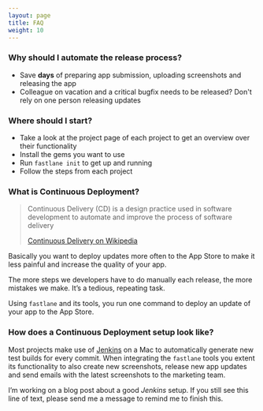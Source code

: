 ```yaml
---
layout: page
title: FAQ
weight: 10
---
```


### Why should I automate the release process?
- Save **days** of preparing app submission, uploading screenshots and releasing the app
- Colleague on vacation and a critical bugfix needs to be released? Don't rely on one person releasing updates

### Where should I start?
- Take a look at the project page of each project to get an overview over their functionality
- Install the gems you want to use
- Run ```fastlane init``` to get up and running
- Follow the steps from each project

### What is Continuous Deployment?
> Continuous Delivery (CD) is a design practice used in software development to automate and improve the process of software delivery
> 
> [Continuous Delivery on Wikipedia](https://en.wikipedia.org/wiki/Continuous_delivery)

Basically you want to deploy updates more often to the App Store to make it less painful and increase the quality of your app.

The more steps we developers have to do manually each release, the more mistakes we make. It’s a tedious, repeating task.

Using ```fastlane``` and its tools, you run one command to deploy an update of your app to the App Store.

### How does a Continuous Deployment setup look like?
Most projects make use of [Jenkins](http://jenkins-ci.org/) on a Mac to automatically generate new test builds for every commit. 
When integrating the ```fastlane``` tools you extent its functionality to also create new screenshots, release new app updates and send emails with the latest screenshots to the marketing team.

I’m working on a blog post about a good *Jenkins* setup. If you still see this line of text, please send me a message to remind me to finish this.